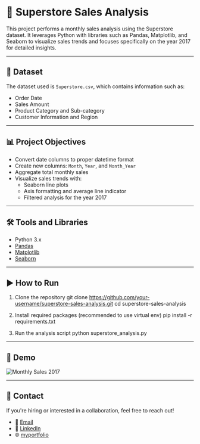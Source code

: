 # 🛒 Superstore Sales Analysis

This project performs a monthly sales analysis using the Superstore dataset. It leverages Python with libraries such as Pandas, Matplotlib, and Seaborn to visualize sales trends and focuses specifically on the year 2017 for detailed insights.

---

## 📂 Dataset

The dataset used is `Superstore.csv`, which contains information such as:
- Order Date
- Sales Amount
- Product Category and Sub-category
- Customer Information and Region

---

## 📊 Project Objectives

- Convert date columns to proper datetime format
- Create new columns: `Month`, `Year`, and `Month_Year`
- Aggregate total monthly sales
- Visualize sales trends with:
  - Seaborn line plots
  - Axis formatting and average line indicator
  - Filtered analysis for the year 2017

---

## 🛠️ Tools and Libraries

- Python 3.x
- [Pandas](https://pandas.pydata.org/)
- [Matplotlib](https://matplotlib.org/)
- [Seaborn](https://seaborn.pydata.org/)

---

## ▶️ How to Run

1. Clone the repository
git clone https://github.com/your-username/superstore-sales-analysis.git
cd superstore-sales-analysis

2. Install required packages (recommended to use virtual env)
pip install -r requirements.txt

3. Run the analysis script
python superstore_analysis.py


 ---
 ## 📸 Demo 
![Monthly Sales 2017](images/monthly_sales_2017)

---

## 💬 Contact

If you're hiring or interested in a collaboration, feel free to reach out!

- 📧 [Email](mailto:thodsaphol.cha@gmail.com)
- 💼 [LinkedIn](https://www.linkedin.com/in/thodsaphon-chamnansuek-318642355)   
- 🌐 [myportfolio](https://github.com/ThodsaphonChamnansuek/my_portfolio.git)

